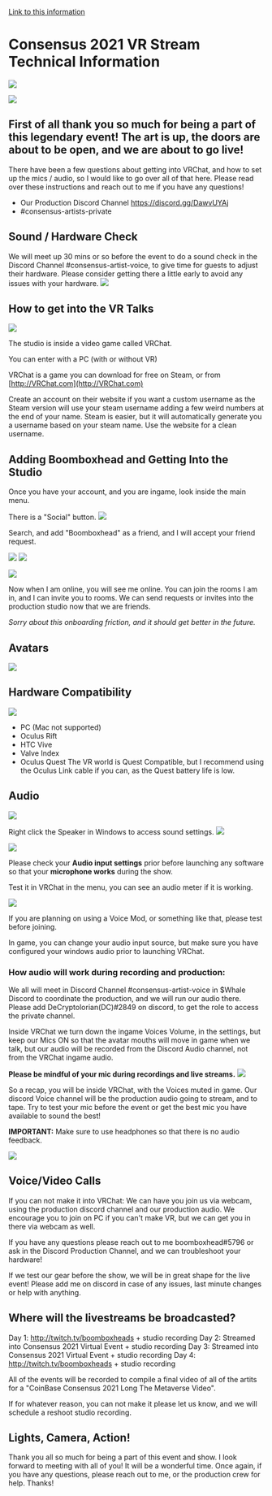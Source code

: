 [Link to this information](https://gm3.github.io/consensus2021techinical/)

# Consensus 2021 VR Stream Technical Information

![](https://i.imgur.com/DUrap4V.jpg)


![](https://i.imgur.com/kHOraU1.jpg)


## First of all thank you so much for being a part of this legendary event! The art is up, the doors are about to be open, and we are about to go live!

There have been a few questions about getting into VRChat, and how to set up the mics /  audio, so I would like to go over all of that here. Please read over these instructions and reach out to me if you have any questions!

* Our Production Discord Channel https://discord.gg/DawvUYAj
* #consensus-artists-private


## Sound /  Hardware Check
We will meet up 30 mins or so before the event to do a sound check in the Discord Channel #consensus-artist-voice, to give time for guests to adjust their hardware.
Please consider getting there a little early to avoid any issues with your hardware.
![](https://i.imgur.com/1kMh2lP.png)


## How to get into the VR Talks
![](https://i.imgur.com/yUGpDLC.png)

The studio is inside a video game called VRChat.

You can enter with a PC (with or without VR)

VRChat is a game you can download for free on Steam, or from [http://VRChat.com](http://VRChat.com)

Create an account on their website if you want a custom username as the Steam version will use your steam username adding a few weird numbers at the end of your name. Steam is easier, but it will automatically generate you a username based on your steam name. Use the website for a clean username.

## Adding Boomboxhead and Getting Into the Studio
Once you have your account, and you are ingame, look inside the main menu.

There is a "Social" button.
![](https://i.imgur.com/vzmX4u0.jpg)

Search, and add "Boomboxhead" as a friend, and I will accept your friend request.

![](https://i.imgur.com/jPMOeGh.png)
![](https://i.imgur.com/TrIgH1o.png)

![](https://i.imgur.com/Hf8XEuu.png)


Now when I am online, you will see me online.
You can join the rooms I am in, and I can invite you to rooms.
We can send requests or invites into the production studio now that we are friends.

*Sorry about this onboarding friction, and it should get better in the future.*

## Avatars


![](https://i.imgur.com/TLn81st.png)


## Hardware Compatibility

![](https://i.imgur.com/zOyHDKL.png)

* PC (Mac not supported)
* Oculus Rift
* HTC Vive
* Valve Index
* Oculus Quest
The VR world is Quest Compatible, but I recommend using the Oculus Link cable if you can, as the Quest battery life is low.

## Audio

![](https://i.imgur.com/oMurZ1v.jpg)

Right click the Speaker in Windows to access sound settings.
![](https://i.imgur.com/4Bccgx9.png)

![](https://i.imgur.com/HQKkIOe.png)


Please check your **Audio input settings** prior before launching any software so that your **microphone works** during the show.


Test it in VRChat in the menu, you can see an audio meter if it is working.

![](https://i.imgur.com/HsAo70h.png)


If you are planning on using a Voice Mod, or something like that, please test before joining.

In game, you can change your audio input source, but make sure you have configured your windows audio prior to launching VRChat.

### How audio will work during recording and production:

We all will meet in Discord Channel #consensus-artist-voice in $Whale Discord to coordinate the production, and we will run our audio there. Please add DeCryptolorian(DC)#2849 on discord, to get the role to access the private channel.

Inside VRChat we turn down the ingame Voices Volume, in the settings, but keep our Mics ON so that the avatar mouths will move in game when we talk, but our audio will be recorded from the Discord Audio channel, not from the VRChat ingame audio.

**Please be mindful of your mic during recordings and live streams.**
![](https://i.imgur.com/IK40O4g.png)

So a recap, you will be inside VRChat, with the Voices muted in game. Our discord Voice channel will be the production audio going to stream, and to tape. Try to test your mic before the event or get the best mic you have available to sound the best!

**IMPORTANT:** Make sure to use headphones so that there is no audio feedback.

![](https://i.imgur.com/ndts2KS.png)


## Voice/Video Calls
If you can not make it into VRChat: We can have you join us via webcam, using the production discord channel and our production audio. We encourage you to join on PC if you can't make VR, but we can get you in there via webcam as well.

If you have any questions please reach out to me boomboxhead#5796 or ask in the Discord Production Channel, and we can troubleshoot your hardware!

If we test our gear before the show, we will be in great shape for the live event! Please add me on discord in case of any issues, last minute changes or help with anything.

## Where will the livestreams be broadcasted?

 Day 1: http://twitch.tv/boomboxheads + studio recording
 Day 2: Streamed into Consensus 2021 Virtual Event + studio recording
 Day 3: Streamed into Consensus 2021 Virtual Event + studio recording
 Day 4: http://twitch.tv/boomboxheads + studio recording

All of the events will be recorded to compile a final video of all of the artits for a "CoinBase Consensus 2021 Long The Metaverse Video".

If for whatever reason, you can not make it please let us know, and we will schedule a reshoot studio recording.

## Lights, Camera, Action!

Thank you all so much for being a part of this event and show. I look forward to meeting with all of you! It will be a wonderful time. Once again, if you have any questions, please reach out to me, or the production crew for help. Thanks!
